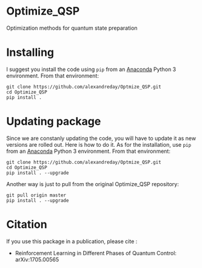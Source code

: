 # Optimize_QSP
Optimization methods for quantum state preparation

# Installing
I suggest you install the code using ```pip``` from an [Anaconda](https://conda.io/docs/user-guide/tasks/manage-environments.html) Python 3 environment. From that environment:
```
git clone https://github.com/alexandreday/Optmize_QSP.git
cd Optimize_QSP
pip install .
```
# Updating package
Since we are constanly updating the code, you will have to update it as new versions are rolled out. Here is
how to do it. As for the installation, use ```pip``` from an [Anaconda](https://conda.io/docs/user-guide/tasks/manage-environments.html) Python 3 environment. From that environment:
```
git clone https://github.com/alexandreday/Optmize_QSP.git
cd Optimize_QSP
pip install . --upgrade
```
Another way is just to pull from the original Optimize_QSP repository:
```
git pull origin master
pip install . --upgrade
```

# Citation
If you use this package in a publication, please cite :
- Reinforcement Learning in Different Phases of Quantum Control: arXiv:1705.00565 

